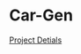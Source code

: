 # Car-Gen

[Project Detials](https://docs.google.com/document/d/14DKb6ITyxq8G8aPXd4FQCl552CIsPSmSd6LYra9K36c/edit#)
